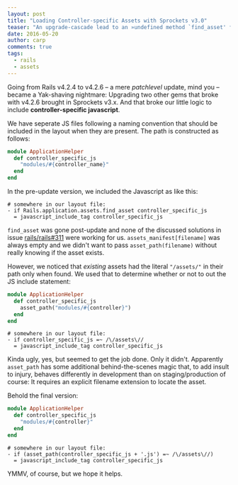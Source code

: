 ```yaml
---
layout: post
title: "Loading Controller-specific Assets with Sprockets v3.0"
teaser: "An upgrade-cascade lead to an »undefined method `find_asset' for nil:NilClass« on our little system to load controller-specific javascript. This article describes how we bent asset_path to our will to make it work again."
date: 2016-05-20
author: carp
comments: true
tags:
  - rails
  - assets
---
```


Going from Rails v4.2.4 to v4.2.6 – a mere _patchlevel_ update, mind you –
became a Yak-shaving nightmare: Upgrading two other gems that broke with v4.2.6
brought in Sprockets v3.x. And that broke our little logic to include
**controller-specific javascript**.

We have seperate JS files following a naming convention that should be included
in the layout when they are present. The path is constructed as follows:


```ruby
module ApplicationHelper
  def controller_specific_js
    "modules/#{controller_name}"
  end
end
```

In the pre-update version, we included the Javascript as like this:

```haml
# somewhere in our layout file:
- if Rails.application.assets.find_asset controller_specific_js
  = javascript_include_tag controller_specific_js
```

`find_asset` was gone post-update and none of the discussed solutions in issue
[rails/rails#311](https://github.com/rails/sprockets-rails/issues/311) were
working for us. `assets_manifest[filename]` was always empty and we didn't
want to pass `asset_path(filename)` without really knowing if the asset exists.

However, we noticed that _existing_ assets had the literal `"/assets/"` in
their path only when found. We used that to determine whether or not to out the
JS include statement:

```ruby
module ApplicationHelper
  def controller_specific_js
    asset_path("modules/#{controller}")
  end
end
```

```haml
# somewhere in our layout file:
- if controller_specific_js =~ /\/assets\//
  = javascript_include_tag controller_specific_js
```

Kinda ugly, yes, but seemed to get the job done. Only it didn't. Apparently
`asset_path` has some additional behind-the-scenes magic that, to add insult to
injury, behaves differently in development than on staging/production of
course: It requires an explicit filename extension to locate the asset.

Behold the final version:

```ruby
module ApplicationHelper
  def controller_specific_js
    "modules/#{controller}"
  end
end
```

```haml
# somewhere in our layout file:
- if (asset_path(controller_specific_js + '.js') =~ /\/assets\//)
  = javascript_include_tag controller_specific_js
```

YMMV, of course, but we hope it helps.
